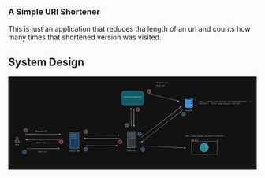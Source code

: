 ### A Simple URl Shortener

This is just an application that reduces tha length of an url and counts how many times that shortened version was visited.

## System Design

![TinyUrl System Design](Diagrams/TinyUrlSystemDesign.png)